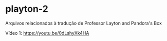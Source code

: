 # playton-2
Arquivos relacionados à tradução de Professor Layton and Pandora's Box

Vídeo 1: https://youtu.be/0dLshyXk4HA